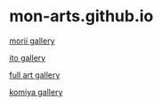 # mon-arts.github.io

[morii gallery](https://mon-arts.github.io/morii/)

[ito gallery](https://mon-arts.github.io/ito/)

[full art gallery](https://mon-arts.github.io/full-arts/)

[komiya gallery](https://mon-arts.github.io/komiya/)
